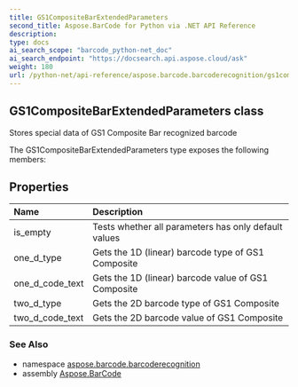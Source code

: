 ```yaml
---
title: GS1CompositeBarExtendedParameters
second_title: Aspose.BarCode for Python via .NET API Reference
description: 
type: docs
ai_search_scope: "barcode_python-net_doc"
ai_search_endpoint: "https://docsearch.api.aspose.cloud/ask"
weight: 180
url: /python-net/api-reference/aspose.barcode.barcoderecognition/gs1compositebarextendedparameters/
---
```


## GS1CompositeBarExtendedParameters class

Stores special data of GS1 Composite Bar recognized barcode

The GS1CompositeBarExtendedParameters type exposes the following members:
## Properties
| Name | Description |
| :- | :- |
|is_empty|Tests whether all parameters has only default values|
|one_d_type|Gets the 1D (linear) barcode type of GS1 Composite|
|one_d_code_text|Gets the 1D (linear) barcode value of GS1 Composite|
|two_d_type|Gets the 2D barcode type of GS1 Composite|
|two_d_code_text|Gets the 2D barcode value of GS1 Composite|

### See Also

* namespace [aspose.barcode.barcoderecognition](/barcode/python-net/api-reference/aspose.barcode.barcoderecognition/)
* assembly [Aspose.BarCode](/barcode/python-net/api-reference/)

